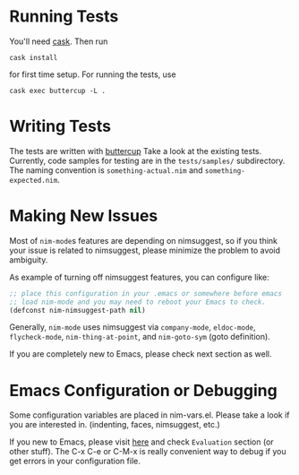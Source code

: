 Running Tests
=============

You'll need [cask](https://github.com/cask/cask). Then run

    cask install

for first time setup. For running the tests, use

    cask exec buttercup -L .

Writing Tests
=============

The tests are written with
[buttercup](https://github.com/jorgenschaefer/emacs-buttercup/) Take a
look at the existing tests. Currently, code samples for testing are in
the `tests/samples/` subdirectory. The naming convention is
`something-actual.nim` and `something-expected.nim`.

Making New Issues
=================

Most of `nim-mode`s features are depending on nimsuggest, so if you think
your issue is related to nimsuggest, please minimize the
problem to avoid ambiguity.

As example of turning off nimsuggest features, you can configure like:

```lisp
;; place this configuration in your .emacs or somewhere before emacs
;; load nim-mode and you may need to reboot your Emacs to check.
(defconst nim-nimsuggest-path nil)
```

Generally, `nim-mode` uses nimsuggest via `company-mode`, `eldoc-mode`,
`flycheck-mode`, `nim-thing-at-point`, and `nim-goto-sym` (goto definition).

If you are completely new to Emacs, please check next section as well.

Emacs Configuration or Debugging
================================

Some configuration variables are placed in nim-vars.el. Please take a
look if you are interested in. (indenting, faces, nimsuggest, etc.)

If you new to Emacs, please visit [here](https://github.com/chrisdone/elisp-guide)
and check `Evaluation` section (or other stuff). The C-x C-e or C-M-x
is really convenient way to debug if you get errors in your configuration file.
